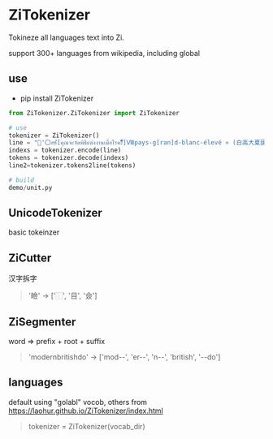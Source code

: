 # ZiTokenizer

Tokineze all languages text into Zi.

support 300+ languages from wikipedia, including global 


## use
* pip install ZiTokenizer

```python
from ZiTokenizer.ZiTokenizer import ZiTokenizer

# use
tokenizer = ZiTokenizer()  
line = "'〇㎡[คุณจะจัดพิธีแต่งงานเมื่อไรคะัีิ์ื็ํึ]Ⅷpays-g[ran]d-blanc-élevé » (白高大夏國)😀熇'\x0000𧭏2022２０１９\U0010ffff"
indexs = tokenizer.encode(line)
tokens = tokenizer.decode(indexs)
line2=tokenizer.tokens2line(tokens)

# build
demo/unit.py
```

## UnicodeTokenizer
basic tokeinzer

## ZiCutter
汉字拆字
> '瞼' -> ['⿰', '目', '僉']

## ZiSegmenter
word => prefix + root + suffix
> 'modernbritishdo' -> ['mod--', 'er--', 'n--', 'british', '--do']

## languages
default using "golabl" vocob, others from https://laohur.github.io/ZiTokenizer/index.html
> tokenizer = ZiTokenizer(vocab_dir)  
